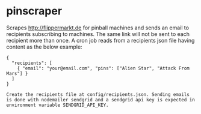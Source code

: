 # pinscraper

Scrapes http://flippermarkt.de for pinball machines and sends an email to recipients subscribing to machines.
The same link will not be sent to each recipient more than once.
A cron job reads from a recipients json file having content as the below example:
```
{
  "recipients": [
    { "email": "your@email.com", "pins": ["Alien Star", "Attack From Mars"] }
  ]
}

Create the recipients file at config/recipients.json. Sending emails is done with nodemailer sendgrid and a sendgrid api key is expected in environment variable SENDGRID_API_KEY.

```

